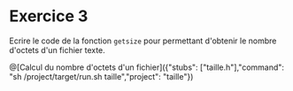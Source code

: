 # Exercice 3
Ecrire le code de la fonction `getsize` pour permettant d'obtenir le nombre d'octets d'un fichier texte.

@[Calcul du nombre d'octets d'un fichier]({"stubs": ["taille.h"],"command": "sh /project/target/run.sh taille","project": "taille"})

